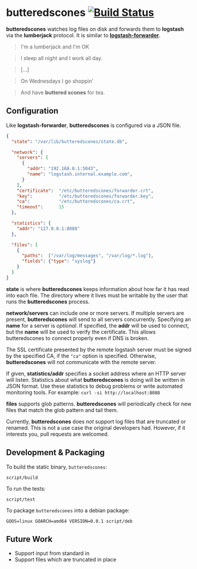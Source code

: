 # butteredscones [![Build Status](https://travis-ci.org/digitalocean/butteredscones.svg?branch=master)](https://travis-ci.org/digitalocean/butteredscones)

**butteredscones** watches log files on disk and forwards them to **logstash**
via the **lumberjack** protocol. It is similar to
[**logstash-forwarder**](https://github.com/elasticsearch/logstash-forwarder).

> I'm a lumberjack and I'm OK

> I sleep all night and I work all day.

> [...]

> On Wednesdays I go shoppin'

> And have **buttered scones** for tea.

## Configuration

Like **logstash-forwarder**, **butteredscones** is configured via a JSON file.

```json
{
  "state": "/var/lib/butteredscones/state.db",

  "network": {
    "servers": [
      {
        "addr": "192.168.0.1:5043",
        "name": "logstash.internal.example.com",
      }
    ],
    "certificate":  "/etc/butteredscones/forwarder.crt",
    "key":          "/etc/butteredscones/forwarder.key",
    "ca":           "/etc/butteredscones/ca.crt",
    "timeout":      15
  },

  "statistics": {
    "addr": "127.0.0.1:8088"
  },

  "files": [
    {
      "paths":  ["/var/log/messages", "/var/log/*.log"],
      "fields": {"type": "syslog"}
    }
  ]
}
```

**state** is where **butteredscones** keeps information about how far it has
read into each file. The directory where it lives must be writable by the
user that runs the **butteredscones** process.

**network/servers** can include one or more servers. If multiple servers are
present, **butteredscones** will send to all servers concurrently. Specifying
an **name** for a server is _optional_. If specified, the **addr** will be used
to connect, but the **name** will be used to verify the certificate. This
allows butteredscones to connect properly even if DNS is broken.

The SSL certificate presented by the remote logstash server must be signed by
the specified CA, if the `"ca"` option is specified. Otherwise,
**butteredscones** will not communicate with the remote server.

If given, **statistics/addr** specifies a socket address where an HTTP server
will listen. Statistics about what **butteredscones** is doing will be written
in JSON format. Use these statistics to debug problems or write automated
monitoring tools. For example: `curl -si http://localhost:8088`

**files** supports glob patterns. **butteredscones** will periodically check
for new files that match the glob pattern and tail them.

Currently, **butteredscones** does _not_ support log files that are truncated
or renamed. This is not a use case the original developers had. However, if it
interests you, pull requests are welcomed.

## Development & Packaging

To build the static binary, `butteredscones`:

```
script/build
```

To run the tests:

```
script/test
```

To package `butteredscones` into a debian package:

```
GOOS=linux GOARCH=amd64 VERSION=0.0.1 script/deb
```

## Future Work

* Support input from standard in
* Support files which are truncated in place
